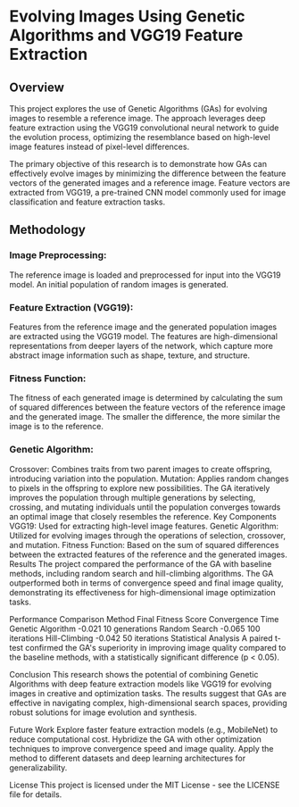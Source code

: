 # Evolving Images Using Genetic Algorithms and VGG19 Feature Extraction
## Overview
This project explores the use of Genetic Algorithms (GAs) for evolving images to resemble a reference image. The approach leverages deep feature extraction using the VGG19 convolutional neural network to guide the evolution process, optimizing the resemblance based on high-level image features instead of pixel-level differences.

The primary objective of this research is to demonstrate how GAs can effectively evolve images by minimizing the difference between the feature vectors of the generated images and a reference image. Feature vectors are extracted from VGG19, a pre-trained CNN model commonly used for image classification and feature extraction tasks.

## Methodology
### Image Preprocessing:

The reference image is loaded and preprocessed for input into the VGG19 model.
An initial population of random images is generated.
### Feature Extraction (VGG19):

Features from the reference image and the generated population images are extracted using the VGG19 model. The features are high-dimensional representations from deeper layers of the network, which capture more abstract image information such as shape, texture, and structure.
### Fitness Function:

The fitness of each generated image is determined by calculating the sum of squared differences between the feature vectors of the reference image and the generated image. The smaller the difference, the more similar the image is to the reference.
### Genetic Algorithm:

Crossover: Combines traits from two parent images to create offspring, introducing variation into the population.
Mutation: Applies random changes to pixels in the offspring to explore new possibilities.
The GA iteratively improves the population through multiple generations by selecting, crossing, and mutating individuals until the population converges towards an optimal image that closely resembles the reference.
Key Components
VGG19: Used for extracting high-level image features.
Genetic Algorithm: Utilized for evolving images through the operations of selection, crossover, and mutation.
Fitness Function: Based on the sum of squared differences between the extracted features of the reference and the generated images.
Results
The project compared the performance of the GA with baseline methods, including random search and hill-climbing algorithms. The GA outperformed both in terms of convergence speed and final image quality, demonstrating its effectiveness for high-dimensional image optimization tasks.

Performance Comparison
Method	Final Fitness Score	Convergence Time
Genetic Algorithm	-0.021	10 generations
Random Search	-0.065	100 iterations
Hill-Climbing	-0.042	50 iterations
Statistical Analysis
A paired t-test confirmed the GA's superiority in improving image quality compared to the baseline methods, with a statistically significant difference (p < 0.05).

Conclusion
This research shows the potential of combining Genetic Algorithms with deep feature extraction models like VGG19 for evolving images in creative and optimization tasks. The results suggest that GAs are effective in navigating complex, high-dimensional search spaces, providing robust solutions for image evolution and synthesis.

Future Work
Explore faster feature extraction models (e.g., MobileNet) to reduce computational cost.
Hybridize the GA with other optimization techniques to improve convergence speed and image quality.
Apply the method to different datasets and deep learning architectures for generalizability.


License
This project is licensed under the MIT License - see the LICENSE file for details.
